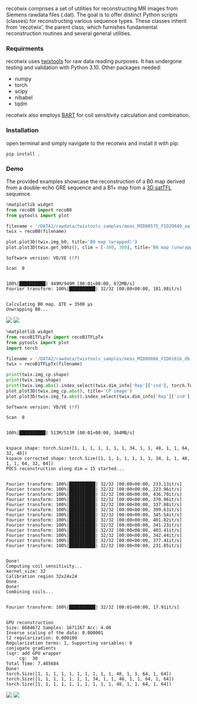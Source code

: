 recotwix comprises a set of utilities for reconstructing MR images from Siemens rawdata files (.dat).
The goal is to offer distinct Python scripts (classes) for reconstructing various sequence types. These classes inherit from 'recotwix', the parent class, which furnishes fundamental reconstruction routines and several general utilities.

### Requirments

recotwix uses [twixtools](https://github.com/pehses/twixtools) for raw data reading purposes. It has undergone testing and validation with Python 3.10.
Other packages needed:
 - numpy 
 - torch 
 - scipy
 - nibabel 
 - tqdm
 
recotwix also employs [BART](https://github.com/mrirecon/bart) for coil sensitivity calculation and combination. 

###  Installation
open terminal and simply navigate to the recotwix and install it with pip:

    pip install .

### Demo
The provided examples showcase the reconstruction of a B0 map derived from a double-echo GRE sequence and a B1+ map from a [ 3D satTFL](https://doi.org/10.1002/mrm.29459) sequence.


```python
%matplotlib widget
from recoB0 import recoB0
from pytools import plot

filename = '/DATA2/rawdata/twixtools_samples/meas_MID00575_FID29449_aa_B0Phantom.dat'
twix = recoB0(filename)

plot.plot3D(twix.img_b0, title='B0 map (wrapped)')
plot.plot3D(twix.get_b0hz(), clim = [-300, 300], title='B0 map (unwrapped, Hz)')

```

    Software version: VD/VE (!?)
    
    Scan  0


    100%|██████████| 949M/949M [00:01<00:00, 672MB/s] 
    Fourier transform: 100%|██████████| 32/32 [00:00<00:00, 101.98it/s]


    Calculating B0 map. ΔTE = 3500 μs
    Unwrapping B0...


![](./img/demo_1_3.png)
![](./img/demo_1_4.png)


```python
%matplotlib widget
from recoB1TFLpTx import recoB1TFLpTx
from pytools import plot
import torch

filename = '/DATA2/rawdata/twixtools_samples/meas_MID00866_FID61816_db_TFLb1_ICE_48Slc.dat'
twix = recoB1TFLpTx(filename)

print(twix.img_cp.shape)
print(twix.img.shape)
print(twix.img.abs().index_select(twix.dim_info['Rep']['ind'], torch.Tensor([0]).int()).shape)
plot.plot3D(twix.img_cp.abs(), title='CP image')
plot.plot3D(twix.img_fa.abs().index_select(twix.dim_info['Rep']['ind'], torch.Tensor([12]).int()), title='B1+ magnitude, Tx 13')

```

    Software version: VD/VE (!?)
    
    Scan  0


    100%|██████████| 513M/513M [00:01<00:00, 364MB/s] 


    kspace shape: torch.Size([1, 1, 1, 1, 1, 1, 1, 34, 1, 1, 48, 1, 1, 64, 32, 48])
    kspace corrected shape: torch.Size([1, 1, 1, 1, 1, 1, 1, 34, 1, 1, 48, 1, 1, 64, 32, 64])
    POCS reconstruction along dim = 15 started...


    Fourier transform: 100%|██████████| 32/32 [00:00<00:00, 233.13it/s]
    Fourier transform: 100%|██████████| 32/32 [00:00<00:00, 223.96it/s]
    Fourier transform: 100%|██████████| 32/32 [00:00<00:00, 436.70it/s]
    Fourier transform: 100%|██████████| 32/32 [00:00<00:00, 370.96it/s]
    Fourier transform: 100%|██████████| 32/32 [00:00<00:00, 337.88it/s]
    Fourier transform: 100%|██████████| 32/32 [00:00<00:00, 399.63it/s]
    Fourier transform: 100%|██████████| 32/32 [00:00<00:00, 345.54it/s]
    Fourier transform: 100%|██████████| 32/32 [00:00<00:00, 401.82it/s]
    Fourier transform: 100%|██████████| 32/32 [00:00<00:00, 341.23it/s]
    Fourier transform: 100%|██████████| 32/32 [00:00<00:00, 403.41it/s]
    Fourier transform: 100%|██████████| 32/32 [00:00<00:00, 342.44it/s]
    Fourier transform: 100%|██████████| 32/32 [00:00<00:00, 377.41it/s]
    Fourier transform: 100%|██████████| 32/32 [00:00<00:00, 231.85it/s]


    Done!
    Computing coil sensitivity...
    kernel_size: 32
    Calibration region 32x24x24
    Done.
    Done!
    Combining coils... 


    Fourier transform: 100%|██████████| 32/32 [00:01<00:00, 17.91it/s]


    GPU reconstruction
    Size: 6684672 Samples: 1671167 Acc: 4.00
    Inverse scaling of the data: 0.000001
    l2 regularization: 0.000100
    Regularization terms: 1, Supporting variables: 0
    conjugate gradients
    lsqr: add GPU wrapper
    	 cg:  30
    Total Time: 7.485684
    Done!
    torch.Size([1, 1, 1, 1, 1, 1, 1, 1, 1, 1, 48, 1, 1, 64, 1, 64])
    torch.Size([1, 1, 1, 1, 1, 1, 1, 34, 1, 1, 48, 1, 1, 64, 1, 64])
    torch.Size([1, 1, 1, 1, 1, 1, 1, 1, 1, 1, 48, 1, 1, 64, 1, 64])



![](./img/demo_2_7.png)
![](./img/demo_2_8.png)